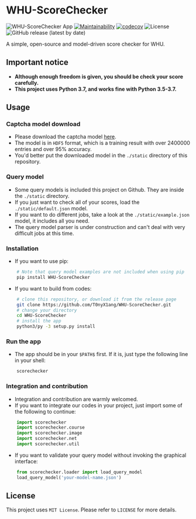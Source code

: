 # WHU-ScoreChecker

![WHU-ScoreChecker App](https://github.com/T0nyX1ang/WHU-ScoreChecker/workflows/WHU-ScoreChecker%20App/badge.svg)
[![Maintainability](https://api.codeclimate.com/v1/badges/31549674927500a089ca/maintainability)](https://codeclimate.com/github/T0nyX1ang/WHU-ScoreChecker/maintainability)
[![codecov](https://codecov.io/gh/T0nyX1ang/WHU-ScoreChecker/branch/master/graph/badge.svg)](https://codecov.io/gh/T0nyX1ang/WHU-ScoreChecker)
![License](https://img.shields.io/github/license/T0nyX1ang/WHU-ScoreChecker?color=blue)
![GitHub release (latest by date)](https://img.shields.io/github/v/release/T0nyX1ang/WHU-ScoreChecker)

A simple, open-source and model-driven score checker for WHU.

## Important notice

* __Although enough freedom is given, you should be check your score carefully.__
* __This project uses Python 3.7, and works fine with Python 3.5-3.7.__

## Usage

### Captcha model download

* Please download the captcha model [here](https://github.com/T0nyX1ang/WHU-ScoreChecker/releases/tag/model-v1).
* The model is in `HDF5` format, which is a training result with over 2400000 entries and over 95% accuracy.
* You'd better put the downloaded model in the `./static` directory of this repository.

### Query model

* Some query models is included this project on Github. They are inside the `./static` directory.
* If you just want to check all of your scores, load the `./static/default.json` model.
* If you want to do different jobs, take a look at the `./static/example.json` model, it includes all you need.
* The query model parser is under construction and can't deal with very difficult jobs at this time.

### Installation

* If you want to use pip:
```bash
	# Note that query model examples are not included when using pip
	pip install WHU-ScoreChecker
```

* If you want to build from codes:
```bash
	# clone this repository, or download it from the release page
	git clone https://github.com/T0nyX1ang/WHU-ScoreChecker.git
	# change your directory
	cd WHU-ScoreChecker
	# install the app
	python3/py -3 setup.py install
```

### Run the app

* The app should be in your `$PATH$` first. If it is, just type the following line in your shell:
```bash
	scorechecker
```

### Integration and contribution

* Integration and contribution are warmly welcomed.
* If you want to integrate our codes in your project, just import some of the following to continue:
```python
	import scorechecker
	import scorechecker.course
	import scorechecker.image
	import scorechecker.net
	import scorechecker.util
```
* If you want to validate your query model without invoking the graphical interface:
```python
	from scorechecker.loader import load_query_model
	load_query_model('your-model-name.json')
```

## License

This project uses `MIT License`. Please refer to `LICENSE` for more details.

